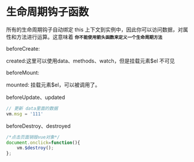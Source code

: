 # 生命周期钩子函数

所有的生命周期钩子自动绑定 this 上下文到实例中，因此你可以访问数据，对属性和方法进行运算。这意味着 **`你不能使用箭头函数来定义一个生命周期方法`**

beforeCreate:

created:这里可以使用data、methods、watch，但是挂载元素$el 不可见

beforeMount:

mounted: 挂载元素$el，可以被调用了。

beforeUpdate、updated

```js
// 更新 data里面的数据
vm.msg = '111'
```

beforeDestroy、destroyed

```js
/*点击页面销毁vue对象*/
document.onclick=function(){
    vm.$destroy();
};
```